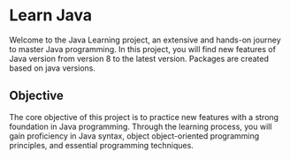 # Learn Java
Welcome to the Java Learning project, an extensive and hands-on journey to master Java programming. In this project, you will find new features of Java version from version 8 to the latest version. Packages are created based on java versions.


## Objective
The core objective of this project is to practice new features with a strong foundation in Java programming. Through the learning process, you will gain proficiency in Java syntax, object object-oriented programming principles, and essential programming techniques.